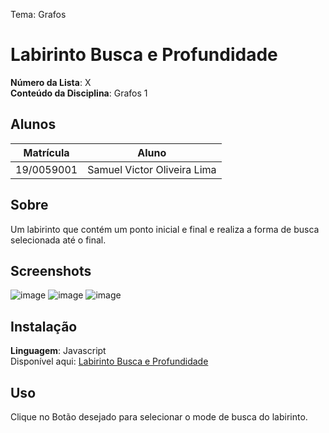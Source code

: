 Tema: Grafos
# Labirinto Busca e Profundidade

**Número da Lista**: X<br>
**Conteúdo da Disciplina**: Grafos 1<br>

## Alunos
|Matrícula | Aluno |
| -- | -- |
| 19/0059001  | Samuel Victor Oliveira Lima |

## Sobre 
Um labirinto que contém um ponto inicial e final e realiza a forma de busca selecionada até o final.

## Screenshots
![image](https://github.com/samuelvictorol/Grafos1_LabirintoBuscaProfundidade/assets/95868897/0e03faa6-8125-44e5-993e-a7771a53dfa1)
![image](https://github.com/samuelvictorol/Grafos1_LabirintoBuscaProfundidade/assets/95868897/8f17e487-3d83-4ccc-917f-c42592b5bd8f)
![image](https://github.com/samuelvictorol/Grafos1_LabirintoBuscaProfundidade/assets/95868897/a28c215a-6da8-4f13-b183-e0144f072ff0)


## Instalação 
**Linguagem**: Javascript<br>
Disponível aqui: [Labirinto Busca e Profundidade](https://projeto-de-algoritmos.github.io/Grafos1_LabirintoBuscaProfundidade/)
## Uso 
Clique no Botão desejado para selecionar o mode de busca do labirinto.
